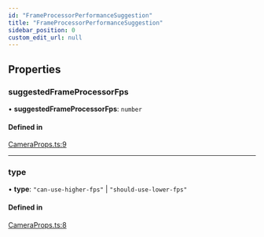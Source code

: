 ```yaml
---
id: "FrameProcessorPerformanceSuggestion"
title: "FrameProcessorPerformanceSuggestion"
sidebar_position: 0
custom_edit_url: null
---
```


## Properties

### suggestedFrameProcessorFps

• **suggestedFrameProcessorFps**: `number`

#### Defined in

[CameraProps.ts:9](https://github.com/mrousavy/react-native-vision-camera/blob/c2fb5bf1/src/CameraProps.ts#L9)

___

### type

• **type**: ``"can-use-higher-fps"`` \| ``"should-use-lower-fps"``

#### Defined in

[CameraProps.ts:8](https://github.com/mrousavy/react-native-vision-camera/blob/c2fb5bf1/src/CameraProps.ts#L8)

